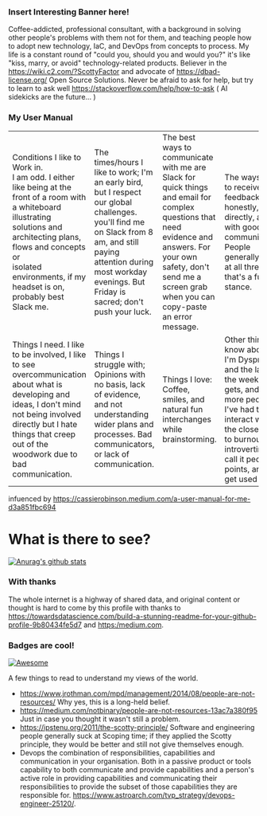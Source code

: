 ### Insert Interesting Banner here!

Coffee-addicted, professional consultant, with a background in solving other people's problems with them not for them, and teaching people how to adopt new technology, IaC, and DevOps from concepts to process. My life is a constant round of "could you, should you and would you?" it's like "kiss, marry, or avoid" technology-related products.  Believer in the https://wiki.c2.com/?ScottyFactor and advocate of https://dbad-license.org/ Open Source Solutions. Never be afraid to ask for help, but try to learn to ask well https://stackoverflow.com/help/how-to-ask ( AI sidekicks are the future... ) 

### My User Manual
|   |   |   |   |
|---|---|---|---|
| Conditions I like to Work in.<br/> I am odd. I either like being at the front of a room with a whiteboard illustrating solutions and architecting plans, flows and concepts or<br /> isolated environments, if my headset is on, probably best Slack me.   | The times/hours I like to work; I'm an early bird, but I respect our global challenges. you'll find me on Slack from 8 am, and still paying attention during most workday evenings. But Friday is sacred; don't push your luck.   | The best ways to communicate with me are Slack for quick things and email for complex questions that need evidence and answers. For your own safety, don't send me a screen grab when you can copy-paste an error message.  |  The ways I like to receive feedback are honestly, directly, and with good communication. People generally suck at all three so that's a fun stance.  |   
| Things I need. I like to be involved, I like to see overcommunication about what is developing and ideas, I don't mind not being involved directly but I hate things that creep out of the woodwork due to bad communication.| Things I struggle with; Opinions with no basis, lack of evidence, and not understanding wider plans and processes. Bad communicators, or lack of communication.   | Things I love: Coffee, smiles, and natural fun interchanges while brainstorming.   | Other things to know about me: I'm Dyspraxic, and the later in the week it gets, and the more people I've had to interact with, the closer I get to burnout and introverting. I call it people points, and they get used up.  |  
 
infuenced by https://cassierobinson.medium.com/a-user-manual-for-me-d3a851fbc694 

# What is there to see? 

[![Anurag's github stats](https://github-readme-stats.vercel.app/api?username=abuxton&show_icons=true)](https://github.com/anuraghazra/github-readme-stats)

### With thanks 
The whole internet is a highway of shared data, and original content or thought is hard to come by this profile with thanks to https://towardsdatascience.com/build-a-stunning-readme-for-your-github-profile-9b80434fe5d7 and <https:/medium.com>.

### Badges are cool!
[![Awesome](https://awesome.re/badge.svg)](https://awesome.re) 

A few things to read to understand my views of the world.

* https://www.jrothman.com/mpd/management/2014/08/people-are-not-resources/ Why yes, this is a long-held belief.  
* https://medium.com/notbinary/people-are-not-resources-13ac7a380f95 Just in case you thought it wasn't still a problem.
* https://ipstenu.org/2011/the-scotty-principle/ Software and engineering people generally suck at Scoping time; if they applied the Scotty principle, they would be better and still not give themselves enough.
* Devops the combination of responsibilities, capabilities and communication in your organisation. Both in a passive product or tools capability to both communicate and provide capabilities and a person's active role in providing capabilities and communicating their responsibilities to provide the subset of those capabilities they are responsible for. https://www.astroarch.com/tvp_strategy/devops-engineer-25120/. 




